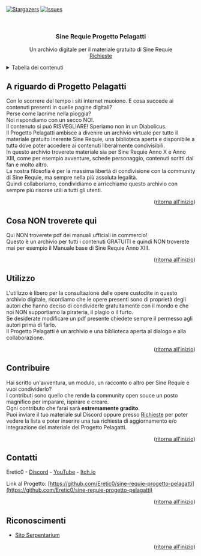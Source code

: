 <a name="readme-top"></a>

[![Stargazers][stars-shield]][stars-url]
[![Issues][issues-shield]][issues-url]

<!-- PROJECT LOGO -->
<br />
<div align="center">
<h3 align="center">Sine Requie Progetto Pelagatti</h3>

  <p align="center">
    Un archivio digitale per il materiale gratuito di Sine Requie
    <br />
    <a href="https://github.com/Eretic0/sine-requie-progetto-pelagatti/issues">Richieste</a>
  </p>
</div>

<!-- TABLE OF CONTENTS -->
<details>
  <summary>Tabella dei contenuti</summary>
  <ol>
    <li>
      <a href="#a-riguardo-di-progetto-pelagatti">A riguardo di Progetto Pelagatti</a>
    </li>
    <li>
      <a href="#cosa-non-troverete-qui">Cosa NON troverete qui</a>
    </li>
    <li><a href="#utilizzo">Utilizzo</a></li>
    <li><a href="#contribuire">Contribuire</a></li>
    <li><a href="#contatti">Contatti</a></li>
    <li><a href="#riconoscimenti">Riconoscimenti</a></li>
  </ol>
</details>

<!-- ABOUT THE PROJECT -->

## A riguardo di Progetto Pelagatti

Con lo scorrere del tempo i siti internet muoiono. E cosa succede ai contenuti presenti in quelle pagine digitali?<br/> Perse come lacrime nella pioggia?<br/>
Noi rispondiamo con un secco NO!.<br/>
Il contenuto si può RISVEGLIARE! Speriamo non in un Diabolicus.<br/>
Il Progetto Pelagatti ambisce a divenire un archivio virtuale per tutto il materiale gratuito inerente Sine Requie, una biblioteca aperta e disponibile a tuttə dove poter accedere ai contenuti liberalmente condivisibili.<br/>
In questo archivio troverete materiale sia per Sine Requie Anno X e Anno XIII, come per esempio avventure, schede personaggio, contenuti scritti dai fan e molto altro.<br/>
La nostra filosofia è per la massima libertà di condivisione con la community di Sine Requie, ma sempre nella più assoluta legalità.<br/>
Quindi collaboriamo, condividiamo e arricchiamo questo archivio con sempre più risorse utili a tutti gli utenti.

<p align="right">(<a href="#readme-top">ritorna all'inizio</a>)</p>

<!-- GETTING STARTED -->

## Cosa NON troverete qui

Qui NON troverete pdf dei manuali ufficiali in commercio!<br/>
Questo è un archivio per tutti i contenuti GRATUITI e quindi NON troverete mai per esempio il Manuale base di Sine Requie Anno XIII.

<p align="right">(<a href="#readme-top">ritorna all'inizio</a>)</p>

<!-- USAGE EXAMPLES -->

## Utilizzo

L'utilizzo è libero per la consultazione delle opere custodite in questo archivio digitale, ricordiamo che le opere presenti sono di proprietà degli autori che hanno deciso di condividerle gratuitamente con il mondo e che noi NON supportiamo la pirateria, il plagio o il furto.<br/>
Se desiderate modificare un pdf presente chiedete sempre il permesso agli autori prima di farlo.<br/>
Il Progetto Pelagatti è un archivio e una biblioteca aperta al dialogo e alla collaborazione.

<p align="right">(<a href="#readme-top">ritorna all'inizio</a>)</p>

<!-- CONTRIBUTING -->

## Contribuire

Hai scritto un'avventura, un modulo, un racconto o altro per Sine Requie e vuoi condividerlo?<br/>
I contributi sono quello che rende la community open souce un posto magnifico per imparare, ispirare e creare.<br /> Ogni contributo che farai sarà **estremamente gradito**.<br/>
Puoi inviare il tuo materiale sul Discord oppure presso [Richieste](https://github.com/Eretic0/sine-requie-creapg/issues) per poter vedere la lista e poter inserire una tua richiesta di aggiornamento e/o integrazione del materiale del Progetto Pelagatti.

<p align="right">(<a href="#readme-top">ritorna all'inizio</a>)</p>

<!-- CONTACT -->

## Contatti

Eretic0 - [Discord](https://discord.gg/UheyS5PZsx) - [YouTube](https://www.youtube.com/@GoticaArcana) - [Itch.io](https://eretic0.itch.io/)

Link al Progetto: [https://github.com/Eretic0/sine-requie-progetto-pelagatti](https://github.com/Eretic0/sine-requie-progetto-pelagatti)

<p align="right">(<a href="#readme-top">ritorna all'inizio</a>)</p>

<!-- ACKNOWLEDGMENTS -->

## Riconoscimenti

- [Sito Serpentarium](https://www.serpentarium.net)

<p align="right">(<a href="#readme-top">ritorna all'inizio</a>)</p>

<!-- MARKDOWN LINKS & IMAGES -->
<!-- https://www.markdownguide.org/basic-syntax/#reference-style-links -->

[stars-shield]: https://img.shields.io/github/stars/Eretic0/sine-requie-progetto-pelagatti.svg?style=for-the-badge
[stars-url]: https://github.com/Eretic0/sine-requie-progetto-pelagatti/stargazers
[issues-shield]: https://img.shields.io/github/issues/Eretic0/sine-requie-progetto-pelagatti.svg?style=for-the-badge
[issues-url]: https://github.com/Eretic0/sine-requie-progetto-pelagatti/issues
